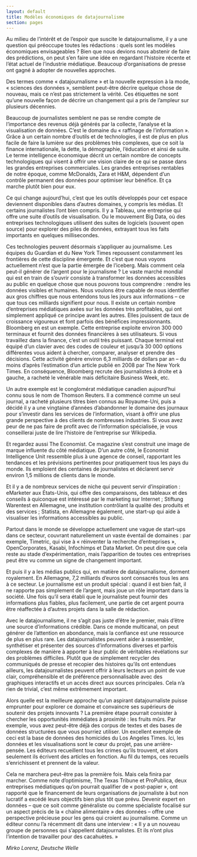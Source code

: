 ```yaml
---
layout: default
title: Modèles économiques de datajournalisme
section: pages
---
```


Au milieu de l’intérêt et de l’espoir que suscite le datajournalisme, il y a une question qui préoccupe toutes les rédactions : quels sont les modèles économiques envisageables ? Bien que nous devions nous abstenir de faire des prédictions, on peut s’en faire une idée en regardant l’histoire récente et l’état actuel de l’industrie médiatique. Beaucoup d’organisations de presse ont gagné à adopter de nouvelles approches.

Des termes comme « datajournalisme » et la nouvelle expression à la mode, « sciences des données », semblent peut-être décrire quelque chose de nouveau, mais ce n’est pas strictement la vérité. Ces étiquettes ne sont qu’une nouvelle façon de décrire un changement qui a pris de l’ampleur sur plusieurs décennies.

Beaucoup de journalistes semblent ne pas se rendre compte de l’importance des revenus déjà générés par la collecte, l’analyse et la visualisation de données. C’est le domaine du « raffinage de l’information ». Grâce à un certain nombre d’outils et de technologies, il est de plus en plus facile de faire la lumière sur des problèmes très complexes, que ce soit la finance internationale, la dette, la démographie, l’éducation et ainsi de suite. Le terme intelligence économique décrit un certain nombre de concepts technologiques qui visent à offrir une vision claire de ce qui se passe dans les grandes entreprises commerciales. Les grandes entreprises rentables de notre époque, comme McDonalds, Zara et H&M, dépendent d’un contrôle permanent des données pour optimiser leur bénéfice. Et ça marche plutôt bien pour eux.

Ce qui change aujourd’hui, c’est que les outils développés pour cet espace deviennent disponibles dans d’autres domaines, y compris les médias. Et certains journalistes l’ont bien compris. Il y a Tableau, une entreprise qui offre une suite d’outils de visualisation. Ou le mouvement Big Data, où des entreprises technologiques utilisent des suites de logiciels (souvent open source) pour explorer des piles de données, extrayant tous les faits importants en quelques millisecondes.

Ces technologies peuvent désormais s’appliquer au journalisme. Les équipes du Guardian et du New York Times repoussent constamment les frontières de cette discipline émergente. Et c’est que nous voyons actuellement n’est que la partie émergée de l’iceberg. Mais comment cela peut-il générer de l’argent pour le journalisme ? Le vaste marché mondial qui est en train de s’ouvrir consiste à transformer les données accessibles au public en quelque chose que nous pouvons tous comprendre : rendre les données visibles et humaines. Nous voulons être capable de nous identifier aux gros chiffres que nous entendons tous les jours aux informations – ce que tous ces milliards signifient pour nous. Il existe un certain nombre d’entreprises médiatiques axées sur les données très profitables, qui ont simplement appliqué ce principe avant les autres. Elles jouissent de taux de croissance vigoureux et font parfois des bénéfices impressionnants. Bloomberg en est un exemple. Cette entreprise exploite environ 300 000 terminaux et fournit des données financières à ses utilisateurs. Si vous travaillez dans la finance, c’est un outil très puissant. Chaque terminal est équipé d’un clavier avec des codes de couleur et jusqu’à 30 000 options différentes vous aident à chercher, comparer, analyser et prendre des décisions. Cette activité génère environ 6,3 milliards de dollars par an – du moins d’après l’estimation d’un article publié en 2008 par The New York Times. En conséquence, Bloomberg recrute des journalistes à droite et à gauche, a racheté le vénérable mais déficitaire Business Week, etc.

Un autre exemple est le conglomérat médiatique canadien aujourd’hui connu sous le nom de Thomson Reuters. Il a commencé comme un seul journal, a racheté plusieurs titres bien connus au Royaume-Uni, puis a décidé il y a une vingtaine d’années d’abandonner le domaine des journaux pour s’investir dans les services de l’information, visant à offrir une plus grande perspective à des clients de nombreuses industries. Si vous avez peur de ne pas faire de profit avec de l’information spécialisée, je vous conseillerai juste de lire l’histoire de l’entreprise sur Wikipedia.

Et regardez aussi The Economist. Ce magazine s’est construit une image de marque influente du côté médiatique. D’un autre côté, le Economist Intelligence Unit ressemble plus à une agence de conseil, rapportant les tendances et les prévisions pertinentes pour pratiquement tous les pays du monde. Ils emploient des centaines de journalistes et déclarent servir environ 1,5 millions de clients dans le monde.

Et il y a de nombreux services de niche qui peuvent servir d’inspiration : eMarketer aux États-Unis, qui offre des comparaisons, des tableaux et des conseils à quiconque est intéressé par le marketing sur Internet ; Stiftung Warentest en Allemagne, une institution contrôlant la qualité des produits et des services ; Statista, en Allemagne également, une start-up qui aide à visualiser les informations accessibles au public.

Partout dans le monde se développe actuellement une vague de start-ups dans ce secteur, couvrant naturellement un vaste éventail de domaines : par exemple, Timetric, qui vise à « réinventer la recherche d’entreprises », OpenCorporates, Kasabi, Infochimps et Data Market. On peut dire que cela reste au stade d’expérimentation, mais l’apparition de toutes ces entreprises peut être vu comme un signe de changement important.

Et puis il y a les médias publics qui, en matière de datajournalisme, dorment royalement. En Allemagne, 7,2 milliards d’euros sont consacrés tous les ans à ce secteur. Le journalisme est un produit spécial : quand il est bien fait, il ne rapporte pas simplement de l’argent, mais joue un rôle important dans la société. Une fois qu’il sera établi que le journaliste peut fournir des informations plus fiables, plus facilement, une partie de cet argent pourra être réaffectée à d’autres projets dans la salle de rédaction.

Avec le datajournalisme, il ne s’agit pas juste d’être le premier, mais d’être une source d’informations crédible. Dans ce monde multicanal, on peut générer de l’attention en abondance, mais la confiance est une ressource de plus en plus rare. Les datajournalistes peuvent aider à rassembler, synthétiser et présenter des sources d’informations diverses et parfois complexes de manière à apporter à leur public de véritables révélations sur des problèmes difficiles. Plutôt que de simplement recycler des communiqués de presse et recopier des histoires qu’ils ont entendues ailleurs, les datajournalistes peuvent offrir à leurs lecteurs un point de vue clair, compréhensible et de préférence personnalisable avec des graphiques interactifs et un accès direct aux sources principales. Cela n’a rien de trivial, c’est même extrêmement important.

Alors quelle est la meilleure approche qu’un aspirant datajournaliste puisse emprunter pour explorer ce domaine et convaincre ses supérieurs de soutenir des projets innovants ? La première étape pourrait consister à chercher les opportunités immédiates à proximité : les fruits mûrs. Par exemple, vous avez peut-être déjà des corpus de textes et des bases de données structurées que vous pourriez utiliser. Un excellent exemple de ceci est la base de données des homicides du Los Angeles Times. Ici, les données et les visualisations sont le cœur du projet, pas une arrière-pensée. Les éditeurs recueillent tous les crimes qu’ils trouvent, et alors seulement ils écrivent des articles en fonction. Au fil du temps, ces recueils s’enrichissent et prennent de la valeur.

Cela ne marchera peut-être pas la première fois. Mais cela finira par marcher. Comme note d’optimisme, The Texas Tribune et ProPublica, deux entreprises médiatiques qu’on pourrait qualifier de « post-papier », ont rapporté que le financement de leurs organisations de journaliste à but non lucratif a excédé leurs objectifs bien plus tôt que prévu. Devenir expert en données – que ce soit comme généraliste ou comme spécialiste focalisé sur un aspect précis de la « chaîne alimentaire » des données – offre une perspective précieuse pour les gens qui croient au journalisme. Comme un éditeur connu l’a récemment dit dans une interview : « Il y a un nouveau groupe de personnes qui s’appellent datajournalistes. Et ils n’ont plus l’intention de travailler pour des cacahuètes. »

_Mirko Lorenz, Deutsche Welle_